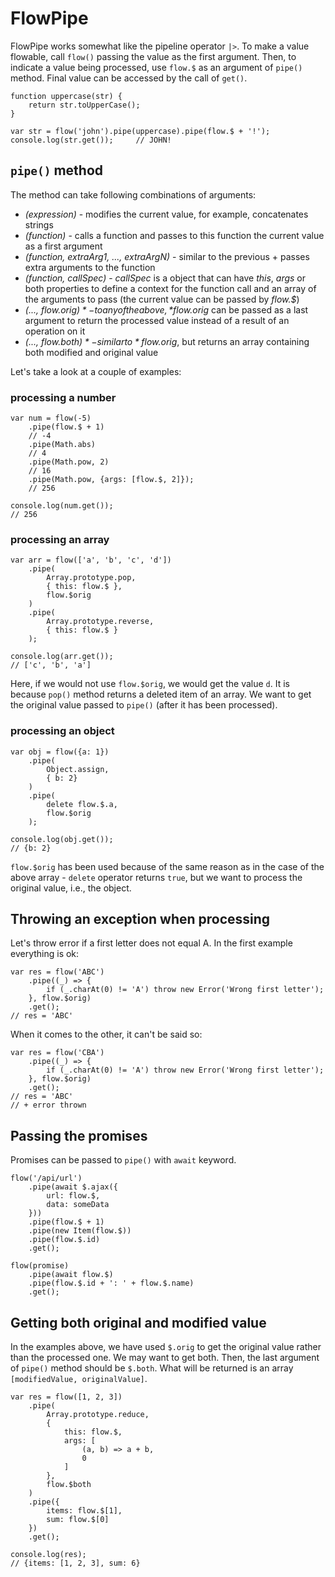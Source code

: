 # FlowPipe

FlowPipe works somewhat like the pipeline operator `|>`.
To make a value flowable, call `flow()` passing the value as the first argument. Then, to indicate a value being processed, use `flow.$` as an argument of `pipe()` method. Final value can be accessed by the call of `get()`.

```
function uppercase(str) {
	return str.toUpperCase();
}

var str = flow('john').pipe(uppercase).pipe(flow.$ + '!');
console.log(str.get());		// JOHN!
```

## `pipe()` method

The method can take following combinations of arguments:

* *(expression)* - modifies the current value, for example, concatenates strings
* *(function)* - calls a function and passes to this function the current value as a first argument
* *(function, extraArg1, ..., extraArgN)* - similar to the previous + passes extra arguments to the function
* *(function, callSpec)* - *callSpec* is a object that can have *this*, *args* or both properties to define a context for the function call and an array of the arguments to pass (the current value can be passed by *flow.$*)
* *(..., flow.$orig)* - to any of the above, *flow.$orig* can be passed as a last argument to return the processed value instead of a result of an operation on it
* *(..., flow.$both)* - similar to *flow.$orig*, but returns an array containing both modified and original value

Let's take a look at a couple of examples:

### processing a number

```
var num = flow(-5)
	.pipe(flow.$ + 1)
	// -4
	.pipe(Math.abs)
	// 4
	.pipe(Math.pow, 2)
	// 16
	.pipe(Math.pow, {args: [flow.$, 2]});
	// 256

console.log(num.get());
// 256
```

### processing an array

```
var arr = flow(['a', 'b', 'c', 'd'])
	.pipe(
		Array.prototype.pop,
		{ this: flow.$ },
		flow.$orig
	)
	.pipe(
		Array.prototype.reverse,
		{ this: flow.$ }
	);

console.log(arr.get());
// ['c', 'b', 'a']
```

Here, if we would not use `flow.$orig`, we would get the value `d`. It is because `pop()` method returns a deleted item of an array. We want to get the original value passed to `pipe()` (after it has been processed).

### processing an object

```
var obj = flow({a: 1})
	.pipe(
		Object.assign,
		{ b: 2}
	)
	.pipe(
		delete flow.$.a,
		flow.$orig
	);

console.log(obj.get());
// {b: 2}
```

`flow.$orig` has been used because of the same reason as in the case of the above array - `delete` operator returns `true`, but we want to process the original value, i.e., the object.

## Throwing an exception when processing

Let's throw error if a first letter does not equal A.
In the first example everything is ok:

```
var res = flow('ABC')
	.pipe((_) => {
		if (_.charAt(0) != 'A') throw new Error('Wrong first letter');
	}, flow.$orig)
	.get();
// res = 'ABC'
```

When it comes to the other, it can't be said so:

```
var res = flow('CBA')
	.pipe((_) => {
		if (_.charAt(0) != 'A') throw new Error('Wrong first letter');
	}, flow.$orig)
	.get();
// res = 'ABC'
// + error thrown
```

## Passing the promises

Promises can be passed to `pipe()` with `await` keyword.

```
flow('/api/url')
	.pipe(await $.ajax({
		url: flow.$,
		data: someData
	}))
	.pipe(flow.$ + 1)
	.pipe(new Item(flow.$))
	.pipe(flow.$.id)
	.get();
```

```
flow(promise)
	.pipe(await flow.$)
	.pipe(flow.$.id + ': ' + flow.$.name)
	.get();
```

## Getting both original and modified value

In the examples above, we have used `$.orig` to get the original value rather than the processed one. We may want to get both. Then, the last argument of `pipe()` method should be `$.both`. What will be returned is an array `[modifiedValue, originalValue]`.

```
var res = flow([1, 2, 3])
	.pipe(
		Array.prototype.reduce,
		{
			this: flow.$,
			args: [
				(a, b) => a + b,
				0
			]
		},
		flow.$both
	)
	.pipe({
		items: flow.$[1],
		sum: flow.$[0]
	})
	.get();

console.log(res);
// {items: [1, 2, 3], sum: 6}
```

